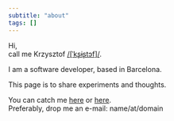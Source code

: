 ```yaml
---
subtitle: "about"
tags: []
---
```


Hi,  
call me Krzysztof [/[ˈkʂɨʂtɔf]/](https://en.wikipedia.org/wiki/Help:IPA/Polish).  

I am a software developer, based in Barcelona.  

This page is to share experiments and thoughts.

You can catch me [here](https://www.linkedin.com/in/kornakiewicz/) or [here](https://github.com/kkornakiewicz).  
Preferably, drop me an e-mail: name/at/domain
